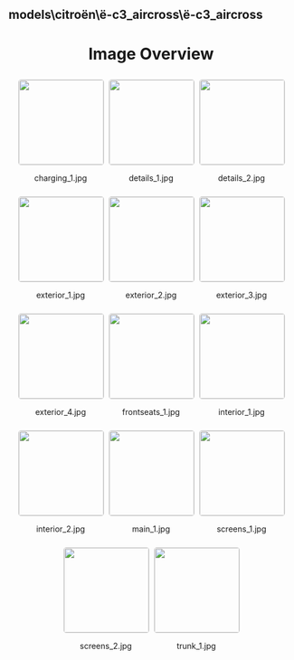 ## models\citroën\ë-c3_aircross\ë-c3_aircross


<style>
    .image-gallery {
        display: flex;
        flex-wrap: wrap;
        gap: 10px;
        justify-content: center;
        padding: 10px;
    }
    .image-gallery img {
        width: 150px;
        height: auto;
        border: 1px solid #ddd;
        border-radius: 5px;
    }
    .image-gallery div {
        flex: 1 1 calc(33.333% - 20px); /* Three images per row on large screens */
        max-width: 150px;
        text-align: center;
    }
    @media (max-width: 768px) {
        .image-gallery div {
            flex: 1 1 calc(50% - 20px); /* Two images per row on medium screens */
        }
    }
    @media (max-width: 480px) {
        .image-gallery div {
            flex: 1 1 100%; /* One image per row on small screens */
        }
    }
</style>
<h1 style ="text-align: center;"> Image Overview </h1> <div class="image-gallery">
<div>
<img src="https://media.evkx.net/multimedia/models/citroën/ë-c3_aircross/ë-c3_aircross/charging_1_st.jpg">
<p>charging_1.jpg</p>
</div>
<div>
<img src="https://media.evkx.net/multimedia/models/citroën/ë-c3_aircross/ë-c3_aircross/details_1_st.jpg">
<p>details_1.jpg</p>
</div>
<div>
<img src="https://media.evkx.net/multimedia/models/citroën/ë-c3_aircross/ë-c3_aircross/details_2_st.jpg">
<p>details_2.jpg</p>
</div>
<div>
<img src="https://media.evkx.net/multimedia/models/citroën/ë-c3_aircross/ë-c3_aircross/exterior_1_st.jpg">
<p>exterior_1.jpg</p>
</div>
<div>
<img src="https://media.evkx.net/multimedia/models/citroën/ë-c3_aircross/ë-c3_aircross/exterior_2_st.jpg">
<p>exterior_2.jpg</p>
</div>
<div>
<img src="https://media.evkx.net/multimedia/models/citroën/ë-c3_aircross/ë-c3_aircross/exterior_3_st.jpg">
<p>exterior_3.jpg</p>
</div>
<div>
<img src="https://media.evkx.net/multimedia/models/citroën/ë-c3_aircross/ë-c3_aircross/exterior_4_st.jpg">
<p>exterior_4.jpg</p>
</div>
<div>
<img src="https://media.evkx.net/multimedia/models/citroën/ë-c3_aircross/ë-c3_aircross/frontseats_1_st.jpg">
<p>frontseats_1.jpg</p>
</div>
<div>
<img src="https://media.evkx.net/multimedia/models/citroën/ë-c3_aircross/ë-c3_aircross/interior_1_st.jpg">
<p>interior_1.jpg</p>
</div>
<div>
<img src="https://media.evkx.net/multimedia/models/citroën/ë-c3_aircross/ë-c3_aircross/interior_2_st.jpg">
<p>interior_2.jpg</p>
</div>
<div>
<img src="https://media.evkx.net/multimedia/models/citroën/ë-c3_aircross/ë-c3_aircross/main_1_st.jpg">
<p>main_1.jpg</p>
</div>
<div>
<img src="https://media.evkx.net/multimedia/models/citroën/ë-c3_aircross/ë-c3_aircross/screens_1_st.jpg">
<p>screens_1.jpg</p>
</div>
<div>
<img src="https://media.evkx.net/multimedia/models/citroën/ë-c3_aircross/ë-c3_aircross/screens_2_st.jpg">
<p>screens_2.jpg</p>
</div>
<div>
<img src="https://media.evkx.net/multimedia/models/citroën/ë-c3_aircross/ë-c3_aircross/trunk_1_st.jpg">
<p>trunk_1.jpg</p>
</div>
</div>
